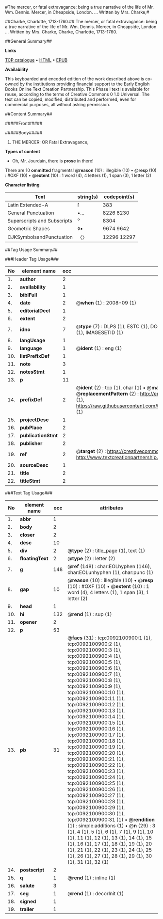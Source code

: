 #The mercer, or fatal extravagance: being a true narrative of the life of Mr. Wm. Dennis. Mercer, in Cheapside, London. ... Written by Mrs. Charke,#

##Charke, Charlotte, 1713-1760.##
The mercer, or fatal extravagance: being a true narrative of the life of Mr. Wm. Dennis. Mercer, in Cheapside, London. ... Written by Mrs. Charke,
Charke, Charlotte, 1713-1760.

##General Summary##

**Links**

[TCP catalogue](http://www.ota.ox.ac.uk/tcp/)  • 
[HTML](http://tei.it.ox.ac.uk/tcp/Texts-HTML/free/004/004842866.html)  • 
[EPUB](http://tei.it.ox.ac.uk/tcp/Texts-EPUB/free/004/004842866.epub)

**Availability**

This keyboarded and encoded edition of the
	       work described above is co-owned by the institutions
	       providing financial support to the Early English Books
	       Online Text Creation Partnership. This Phase I text is
	       available for reuse, according to the terms of Creative
	       Commons 0 1.0 Universal. The text can be copied,
	       modified, distributed and performed, even for
	       commercial purposes, all without asking permission.


##Content Summary##

#####Front#####

#####Body#####

1. THE MERCER: OR Fatal Extravagance,

**Types of content**

  * Oh, Mr. Jourdain, there is **prose** in there!

There are 10 **ommitted** fragments! 
 @__reason__ (10) : illegible (10)  •  @__resp__ (10) : #OXF (10)  •  @__extent__ (10) : 1 word (4), 4 letters (1), 1 span (3), 1 letter (2)

**Character listing**


|Text|string(s)|codepoint(s)|
|---|---|---|
|Latin Extended-A|ſ|383|
|General Punctuation|•…|8226 8230|
|Superscripts             and Subscripts|⁰|8304|
|Geometric Shapes|◊▪|9674 9642|
|CJKSymbolsandPunctuation|〈〉|12296 12297|

##Tag Usage Summary##

###Header Tag Usage###

|No|element name|occ|attributes|
|---|---|---|---|
|1.|__author__|2||
|2.|__availability__|1||
|3.|__biblFull__|1||
|4.|__date__|2| @__when__ (1) : 2008-09 (1)|
|5.|__editorialDecl__|1||
|6.|__extent__|2||
|7.|__idno__|7| @__type__ (7) : DLPS (1), ESTC (1), DOCNO (1), TCP (1), GALEDOCNO (1), CONTENTSET (1), IMAGESETID (1)|
|8.|__langUsage__|1||
|9.|__language__|1| @__ident__ (1) : eng (1)|
|10.|__listPrefixDef__|1||
|11.|__note__|3||
|12.|__notesStmt__|1||
|13.|__p__|11||
|14.|__prefixDef__|2| @__ident__ (2) : tcp (1), char (1)  •  @__matchPattern__ (2) : ([0-9\-]+):([0-9IVX]+) (1), (.+) (1)  •  @__replacementPattern__ (2) : http://eebo.chadwyck.com/downloadtiff?vid=$1&page=$2 (1), https://raw.githubusercontent.com/textcreationpartnership/Texts/master/tcpchars.xml#$1 (1)|
|15.|__projectDesc__|1||
|16.|__pubPlace__|2||
|17.|__publicationStmt__|2||
|18.|__publisher__|2||
|19.|__ref__|2| @__target__ (2) : https://creativecommons.org/publicdomain/zero/1.0/ (1), http://www.textcreationpartnership.org/docs/. (1)|
|20.|__sourceDesc__|1||
|21.|__title__|2||
|22.|__titleStmt__|2||


###Text Tag Usage###

|No|element name|occ|attributes|
|---|---|---|---|
|1.|__abbr__|1||
|2.|__body__|2||
|3.|__closer__|2||
|4.|__desc__|10||
|5.|__div__|2| @__type__ (2) : title_page (1), text (1)|
|6.|__floatingText__|2| @__type__ (2) : letter (2)|
|7.|__g__|148| @__ref__ (148) : char:EOLhyphen (146), char:EOLunhyphen (1), char:punc (1)|
|8.|__gap__|10| @__reason__ (10) : illegible (10)  •  @__resp__ (10) : #OXF (10)  •  @__extent__ (10) : 1 word (4), 4 letters (1), 1 span (3), 1 letter (2)|
|9.|__head__|1||
|10.|__hi__|132| @__rend__ (1) : sup (1)|
|11.|__opener__|2||
|12.|__p__|53||
|13.|__pb__|31| @__facs__ (31) : tcp:0092100900:1 (1), tcp:0092100900:2 (1), tcp:0092100900:3 (1), tcp:0092100900:4 (1), tcp:0092100900:5 (1), tcp:0092100900:6 (1), tcp:0092100900:7 (1), tcp:0092100900:8 (1), tcp:0092100900:9 (1), tcp:0092100900:10 (1), tcp:0092100900:11 (1), tcp:0092100900:12 (1), tcp:0092100900:13 (1), tcp:0092100900:14 (1), tcp:0092100900:15 (1), tcp:0092100900:16 (1), tcp:0092100900:17 (1), tcp:0092100900:18 (1), tcp:0092100900:19 (1), tcp:0092100900:20 (1), tcp:0092100900:21 (1), tcp:0092100900:22 (1), tcp:0092100900:23 (1), tcp:0092100900:24 (1), tcp:0092100900:25 (1), tcp:0092100900:26 (1), tcp:0092100900:27 (1), tcp:0092100900:28 (1), tcp:0092100900:29 (1), tcp:0092100900:30 (1), tcp:0092100900:31 (1)  •  @__rendition__ (1) : simple:additions (1)  •  @__n__ (29) : 3 (1), 4 (1), 5 (1), 6 (1), 7 (1), 9 (1), 10 (1), 11 (1), 12 (1), 13 (1), 14 (1), 15 (1), 16 (1), 17 (1), 18 (1), 19 (1), 20 (1), 21 (1), 22 (1), 23 (1), 24 (1), 25 (1), 26 (1), 27 (1), 28 (1), 29 (1), 30 (1), 31 (1), 32 (1)|
|14.|__postscript__|2||
|15.|__q__|1| @__rend__ (1) : inline (1)|
|16.|__salute__|3||
|17.|__seg__|1| @__rend__ (1) : decorInit (1)|
|18.|__signed__|1||
|19.|__trailer__|1||
